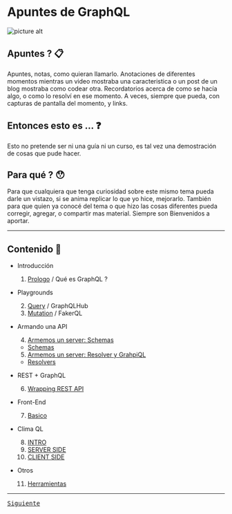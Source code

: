 # Apuntes de GraphQL
![picture alt](https://cdn-images-1.medium.com/max/1200/1*RHQ7lpGDV_M3yWRa9DiR2g.png "GraphQL")
## Apuntes ?  :clipboard:
Apuntes, notas, como quieran llamarlo. 
Anotaciones de diferentes momentos mientras un video mostraba una caracteristica o un post de un blog mostraba como codear otra. 
Recordatorios acerca de como se hacía algo, o como lo resolví en ese momento. 
A veces, siempre que pueda, con capturas de pantalla del momento, y links.
## Entonces esto es ...  :question:
Esto no pretende ser ni una guía ni un curso, es tal vez una demostración de cosas que pude hacer.
## Para qué ?  :hushed:
Para que cualquiera que tenga curiosidad sobre este mismo tema pueda darle un vistazo, si se anima replicar lo que yo hice, mejorarlo.
También para que quien ya conocé del tema o que hizo las cosas diferentes pueda corregir, agregar, o compartir mas material. Siempre son Bienvenidos a aportar.
- - - -
## Contenido  :book:
- Introducción

  1. [Prologo](https://github.com/gastonpereyra/Apuntes_GraphQL/blob/master/Contenido/Prologo.md) / Qué es GraphQL ?
- Playgrounds

  2. [Query](https://github.com/gastonpereyra/Apuntes_GraphQL/blob/master/Contenido/playground_query.md) / GraphQLHub 
  3. [Mutation](https://github.com/gastonpereyra/Apuntes_GraphQL/blob/master/Contenido/playground_mutation.md) / FakerQL
- Armando una API

  4. [Armemos un server: Schemas](https://github.com/gastonpereyra/Apuntes_GraphQL/blob/master/Contenido/server_schemas.md)
    * [Schemas](https://github.com/gastonpereyra/Apuntes_GraphQL/blob/master/Contenido/schemas.md)
  5. [Armemos un server: Resolver y GrahpiQL](https://github.com/gastonpereyra/Apuntes_GraphQL/blob/master/Contenido/server_resolvers.md)
    * [Resolvers](https://github.com/gastonpereyra/Apuntes_GraphQL/blob/master/Contenido/resolvers.md)    

- REST + GraphQL
  
  6. [Wrapping REST API](https://github.com/gastonpereyra/Apuntes_GraphQL/blob/master/Contenido/wrapping.md)
- Front-End

  7. [Basico](https://github.com/gastonpereyra/Apuntes_GraphQL/blob/master/Contenido/manejando-el-front.md)
- Clima QL

  8. [INTRO](https://github.com/gastonpereyra/Apuntes_GraphQL/blob/master/Contenido/ClimaQL_intro.md)
  9. [SERVER SIDE](https://github.com/gastonpereyra/Apuntes_GraphQL/blob/master/Contenido/ClimaQL_server.md)
  10. [CLIENT SIDE](https://github.com/gastonpereyra/Apuntes_GraphQL/blob/master/Contenido/ClimaQL_front.md)
  
- Otros

  11. [Herramientas](https://github.com/gastonpereyra/Apuntes_GraphQL/blob/master/Contenido/Herramientas.md)
  
- - - -
[<kbd>Siguiente</kbd>](https://github.com/gastonpereyra/Apuntes_GraphQL/blob/master/Contenido/Prologo.md)
